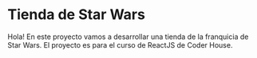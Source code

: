# Tienda de Star Wars
Hola! En este proyecto vamos a desarrollar una tienda de la franquicia de Star Wars.
El proyecto es para el curso de ReactJS de Coder House.
